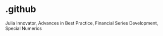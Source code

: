 # .github
Julia Innovator, Advances in Best Practice, Financial Series Development, Special Numerics
